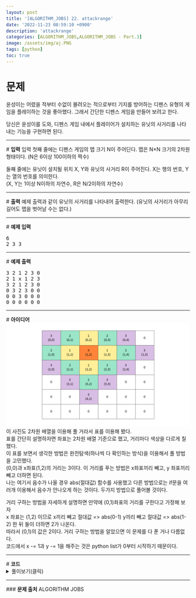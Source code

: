 ```yaml
---
layout: post
title: '[ALGORITHM_JOBS] 22. attackrange'
date: '2022-11-23 08:59:10 +0900'
description: 'attackrange'
categories: [ALGORITHM_JOBS,ALGORITHM_JOBS - Part.3]
image: /assets/img/aj.PNG
tags: [python]
toc: true
---
```

# <b>문제</b>
윤성이는 어렸을 적부터 수없이 몰려오는 적으로부터 기지를 방어하는 디펜스 유형의 게임을 플레이하는 것을 좋아했다. 그래서 간단한 디펜스 게임을 만들어 보려고 한다.

당신은 윤성이를 도와, 디펜스 게임 내에서 플레이어가 설치하는 유닛의 사거리를 나타내는 기능을 구현하면 된다.
<hr>
# <b>입력</b>
입력 첫째 줄에는 디펜스 게임의 맵 크기 N이 주어딘다. 맵은 N×N 크기의 2차원 형태이다. (N은 6이상 100이하의 짝수)

둘째 줄에는 유닛이 설치될 위치 X, Y와 유닛의 사거리 R이 주어진다. X는 행의 번호, Y는 열의 번호를 의미한다.<br>(X, Y는 1이상 N이하의 자연수, R은 N/2이하의 자연수)
<hr>
# <b>출력</b>
예제 출력과 같이 유닛의 사거리를 나타내어 출력한다. (유닛의 사거리가 아무리 길어도 맵을 벗어날 수는 없다.)
<hr>
# <b>예제 입력</b><br>
<pre>
6
2 3 3
</pre>
<hr>
# <b>예제 출력</b><br>
<pre>
3 2 1 2 3 0
2 1 x 1 2 3
3 2 1 2 3 0
0 3 2 3 0 0
0 0 3 0 0 0
0 0 0 0 0 0
</pre>
<hr>
# <b>아이디어</b>
<img src="/assets/img/1/attackrange1.png" alt="표사진"><br>
이 사진도 2차원 배열을 이용해 풀 거라서 표를 이용해 봤다.<br>
표를 간단히 설명하자면 좌표는 2차원 배열 기준으로 했고, 거리마다 색상을 다르게 칠했다.<br>
이 표를 보면서 생각한 방법은 완전탐색(하나씩 다 확인하는 방식)을 이용해서 풀 방법을 고민했다.<br>
(0,0)과 x좌표(1,2)의 거리는 3이다. 이 거리를 푸는 방법은 x좌표끼리 빼고, y 좌표끼리 빼고 더하면 된다.<br>
나는 여기서 음수가 나올 경우 abs(절대값) 함수를 사용했고 다른 방법으로는 if문을 여러개 이용해서 음수가 안나오게 하는 것이다. 두가지 방법으로 풀어볼 것이다.

거리 구하는 방법을 자세하게 설명하면 만약에 (0,1)좌표의 거리를 구한다고 가정해 보자<br>
x 좌표는 (1,2) 이므로 x끼리 빼고 절대값 => abs(0-1) y끼리 빼고 절대값 => abs(1-2) 한 뒤 둘이 더하면 2가 나온다.<br>
따라서 (0,1)의 값은 2이다. 거리 구하는 방법을 알았으면 이 문제를 다 푼 거나 다름없다.<br>
코드에서 x -= 1과 y -= 1을 해주는 것은 python list가 0부터 시작하기  때문이다.<br>
<hr>
# <b>코드</b>

<details>
<summary id="summary1">풀이보기(클릭)</summary>
<div markdown="1">

~~~python
n = int(input())
arr1 = [[0] * n for _ in range(n)]
x, y, r = map(int, input().split())
distance = 0
x -= 1
y -= 1
for i in range(n):
    for j in range(n):
        if i == x  and j == y:
            print('x',end=" ")
        else:
            distance = abs((i-x)) + abs((j-y))
            if distance > r:
                distance = 0
            print(distance,end=" ")
            distance = 0
    print()
~~~
</div>
</details>

<hr>
### <b>문제 출처</b>
ALGORITHM JOBS